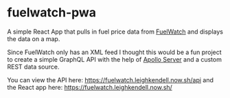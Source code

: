 # fuelwatch-pwa

A simple React App that pulls in fuel price data from [FuelWatch](https://www.fuelwatch.wa.gov.au/fuelwatch/pages/home.jspx) and displays the data on a map.

Since FuelWatch only has an XML feed I thought this would be a fun project to create a simple GraphQL API with the help of [Apollo Server](https://www.apollographql.com/docs/apollo-server/) and a custom REST data source.

You can view the API here: https://fuelwatch.leighkendell.now.sh/api and the React app here: https://fuelwatch.leighkendell.now.sh/
